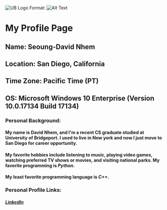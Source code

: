 ![UB Logo](/images/ub_logo.png)
Format: ![Alt Text](url)

# My Profile Page

## Name: Seoung-David Nhem
## Location: San Diego, California
## Time Zone: Pacific Time (PT)
## OS: Microsoft Windows 10 Enterprise (Version 10.0.17134 Build 17134)

### Personal Background:

#### My name is David Nhem, and I'm a recent CS graduate studied at University of Bridgeport. I used to live in New york and now I just move to San Diego for career opportunity.
#### My favorite hobbies include listening to music, playing video games, watching preferred TV shows or movies, and visiting national parks. My favorite programming is *Python*.
#### My least favorite programming language is *C++*. 

### Personal Profile Links:

##### [LinkedIn](linkedin.com/in/seoung-david-nhem)
